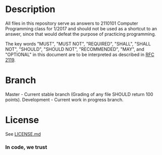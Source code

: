# Description
All files in this repository serve as answers to 2110101 Computer Programming class for 1/2017 and should not be used as a shortcut to an answer, since that would defeat the purpose of practicing programming.

The key words "MUST", "MUST NOT", "REQUIRED", "SHALL", "SHALL NOT", "SHOULD", "SHOULD NOT", "RECOMMENDED",  "MAY", and "OPTIONAL" in this document are to be interpreted as described in [RFC 2119](https://www.ietf.org/rfc/rfc2119.txt).

# Branch
Master - Current stable branch (Grading of any file SHOULD return 100 points).
Development - Current work in progress branch.

# License
See [LICENSE.md](LICENSE.md)

### In code, we trust
